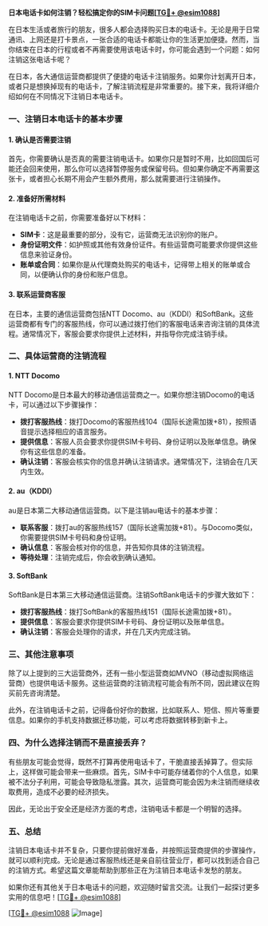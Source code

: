 **日本电话卡如何注销？轻松搞定你的SIM卡问题[[TG💪+ @esim1088](https://t.me/s/esim1088)]**

在日本生活或者旅行的朋友，很多人都会选择购买日本的电话卡。无论是用于日常通讯、上网还是打卡景点，一张合适的电话卡都能让你的生活更加便捷。然而，当你结束在日本的行程或者不再需要使用该电话卡时，你可能会遇到一个问题：如何注销这张电话卡呢？

在日本，各大通信运营商都提供了便捷的电话卡注销服务。如果你计划离开日本，或者只是想换掉现有的电话卡，了解注销流程是非常重要的。接下来，我将详细介绍如何在不同情况下注销日本电话卡。

### 一、注销日本电话卡的基本步骤

#### 1. 确认是否需要注销
首先，你需要确认是否真的需要注销电话卡。如果你只是暂时不用，比如回国后可能还会回来使用，那么你可以选择暂停服务或保留号码。但如果你确定不再需要这张卡，或者担心长期不用会产生额外费用，那么就需要进行注销操作。

#### 2. 准备好所需材料
在注销电话卡之前，你需要准备好以下材料：
- **SIM卡**：这是最重要的部分，没有它，运营商无法识别你的账户。
- **身份证明文件**：如护照或其他有效身份证件。有些运营商可能要求你提供这些信息来验证身份。
- **账单或合同**：如果你是从代理商处购买的电话卡，记得带上相关的账单或合同，以便确认你的身份和账户信息。

#### 3. 联系运营商客服
在日本，主要的通信运营商包括NTT Docomo、au（KDDI）和SoftBank。这些运营商都有专门的客服热线，你可以通过拨打他们的客服电话来咨询注销的具体流程。通常情况下，客服会要求你提供上述材料，并指导你完成注销手续。

### 二、具体运营商的注销流程

#### 1. NTT Docomo
NTT Docomo是日本最大的移动通信运营商之一。如果你想注销Docomo的电话卡，可以通过以下步骤操作：

- **拨打客服热线**：拨打Docomo的客服热线104（国际长途需加拨+81），按照语音提示选择相应的语言服务。
- **提供信息**：客服人员会要求你提供SIM卡号码、身份证明以及账单信息。确保你有这些信息的准备。
- **确认注销**：客服会核实你的信息并确认注销请求。通常情况下，注销会在几天内生效。

#### 2. au（KDDI）
au是日本第二大移动通信运营商。以下是注销au电话卡的基本步骤：

- **联系客服**：拨打au的客服热线157（国际长途需加拨+81）。与Docomo类似，你需要提供SIM卡号码和身份证明。
- **确认信息**：客服会核对你的信息，并告知你具体的注销流程。
- **等待处理**：注销完成后，你会收到确认通知。

#### 3. SoftBank
SoftBank是日本第三大移动通信运营商。注销SoftBank电话卡的步骤大致如下：

- **拨打客服热线**：拨打SoftBank的客服热线151（国际长途需加拨+81）。
- **提供信息**：客服会要求你提供SIM卡号码、身份证明以及账单信息。
- **确认注销**：客服会处理你的请求，并在几天内完成注销。

### 三、其他注意事项

除了以上提到的三大运营商外，还有一些小型运营商如MVNO（移动虚拟网络运营商）也提供电话卡服务。这些运营商的注销流程可能会有所不同，因此建议在购买前先咨询清楚。

此外，在注销电话卡之前，记得备份好你的数据，比如联系人、短信、照片等重要信息。如果你的手机支持数据迁移功能，可以考虑将数据转移到新卡上。

### 四、为什么选择注销而不是直接丢弃？

有些朋友可能会觉得，既然不打算再使用电话卡了，干脆直接丢掉算了。但实际上，这样做可能会带来一些麻烦。首先，SIM卡中可能存储着你的个人信息，如果被不法分子利用，可能会导致隐私泄露。其次，运营商可能会因为未注销而继续收取费用，造成不必要的经济损失。

因此，无论出于安全还是经济方面的考虑，注销电话卡都是一个明智的选择。

### 五、总结

注销日本电话卡并不复杂，只要你提前做好准备，并按照运营商提供的步骤操作，就可以顺利完成。无论是通过客服热线还是亲自前往营业厅，都可以找到适合自己的注销方式。希望这篇文章能帮助到那些正在为注销日本电话卡发愁的朋友。

如果你还有其他关于日本电话卡的问题，欢迎随时留言交流。让我们一起探讨更多实用的信息吧！[[TG💪+ @esim1088](https://t.me/s/esim1088)]

[[TG💪+ @esim1088](https://t.me/s/esim1088) ![Image](https://i.postimg.cc/4NQfJmqS/Snipaste-2025-05-13-00-14-12.png)]